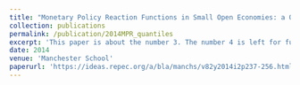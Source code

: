 ```yaml
---
title: "Monetary Policy Reaction Functions in Small Open Economies: a Quantile Regression Approach"
collection: publications
permalink: /publication/2014MPR_quantiles
excerpt: 'This paper is about the number 3. The number 4 is left for future work.'
date: 2014
venue: 'Manchester School'
paperurl: 'https://ideas.repec.org/a/bla/manchs/v82y2014i2p237-256.html'
---
```

